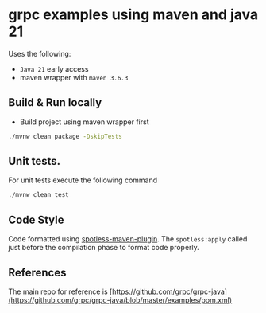 # grpc examples using maven and java 21

Uses the following:
* `Java 21` early access
* maven wrapper with `maven 3.6.3`

## Build & Run locally

* Build project using maven wrapper first
```bash
./mvnw clean package -DskipTests
```

## Unit tests.

For unit tests execute the following command
```bash
./mvnw clean test
```

## Code Style

Code formatted using [spotless-maven-plugin](https://github.com/diffplug/spotless/tree/master/plugin-maven ). The `spotless:apply` called just before the compilation 
phase to format code properly.

## References

The main repo for reference is [https://github.com/grpc/grpc-java](https://github.com/grpc/grpc-java/blob/master/examples/pom.xml)



